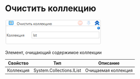 # Очистить коллекцию

![](<../../../../.gitbook/assets/image (469).png>)

Элемент, очищающий содержимое коллекции

| Свойство  | Тип                      | Описание            |
| --------- | ------------------------ | ------------------- |
| Коллекция | System.Collections.IList | Очищаемая коллекция |
